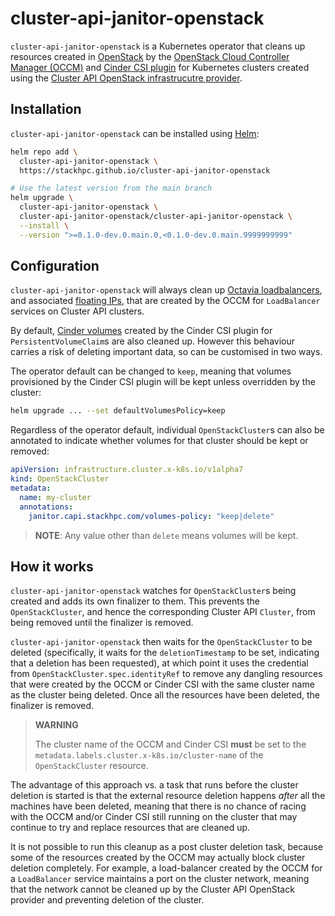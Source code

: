# cluster-api-janitor-openstack

`cluster-api-janitor-openstack` is a Kubernetes operator that cleans up resources
created in [OpenStack](https://www.openstack.org/) by the
[OpenStack Cloud Controller Manager (OCCM)](https://github.com/kubernetes/cloud-provider-openstack/blob/master/docs/openstack-cloud-controller-manager/using-openstack-cloud-controller-manager.md)
and
[Cinder CSI plugin](https://github.com/kubernetes/cloud-provider-openstack/blob/master/docs/cinder-csi-plugin/using-cinder-csi-plugin.md)
for Kubernetes clusters created using the
[Cluster API OpenStack infrastrucutre provider](https://github.com/kubernetes-sigs/cluster-api-provider-openstack).

## Installation

`cluster-api-janitor-openstack` can be installed using [Helm](https://helm.sh):

```sh
helm repo add \
  cluster-api-janitor-openstack \
  https://stackhpc.github.io/cluster-api-janitor-openstack

# Use the latest version from the main branch
helm upgrade \
  cluster-api-janitor-openstack \
  cluster-api-janitor-openstack/cluster-api-janitor-openstack \
  --install \
  --version ">=0.1.0-dev.0.main.0,<0.1.0-dev.0.main.9999999999"
```

## Configuration

`cluster-api-janitor-openstack` will always clean up
[Octavia loadbalancers](https://docs.openstack.org/octavia/latest/), and associated
[floating IPs](https://docs.openstack.org/neutron/latest/), that are created by
the OCCM for `LoadBalancer` services on Cluster API clusters.

By default, [Cinder volumes](https://docs.openstack.org/cinder/latest/) created by the
Cinder CSI plugin for `PersistentVolumeClaim`s are also cleaned up. However this behaviour
carries a risk of deleting important data, so can be customised in two ways.

The operator default can be changed to `keep`, meaning that volumes provisioned by the
Cinder CSI plugin will be kept unless overridden by the cluster:

```sh
helm upgrade ... --set defaultVolumesPolicy=keep
```

Regardless of the operator default, individual `OpenStackCluster`s can also be annotated
to indicate whether volumes for that cluster should be kept or removed:

```yaml
apiVersion: infrastructure.cluster.x-k8s.io/v1alpha7
kind: OpenStackCluster
metadata:
  name: my-cluster
  annotations:
    janitor.capi.stackhpc.com/volumes-policy: "keep|delete"
```

> **NOTE**: Any value other than `delete` means volumes will be kept.

## How it works

`cluster-api-janitor-openstack` watches for `OpenStackCluster`s being created and adds its
own finalizer to them. This prevents the `OpenStackCluster`, and hence the corresponding
Cluster API `Cluster`, from being removed until the finalizer is removed.

`cluster-api-janitor-openstack` then waits for the `OpenStackCluster` to be deleted
(specifically, it waits for the `deletionTimestamp` to be set, indicating that a deletion
has been requested), at which point it uses the credential from
`OpenStackCluster.spec.identityRef` to remove any dangling resources that were created by
the OCCM or Cinder CSI with the same cluster name as the cluster being deleted. Once all
the resources have been deleted, the finalizer is removed.

> **WARNING**
>
> The cluster name of the OCCM and Cinder CSI **must** be set to the `metadata.labels.cluster.x-k8s.io/cluster-name`
> of the `OpenStackCluster` resource.
>


The advantage of this approach vs. a task that runs before the cluster deletion is started
is that the external resource deletion happens _after_ all the machines have been deleted,
meaning that there is no chance of racing with the OCCM and/or Cinder CSI still running on
the cluster that may continue to try and replace resources that are cleaned up.

It is not possible to run this cleanup as a post cluster deletion task, because some of the
resources created by the OCCM may actually block cluster deletion completely. For example,
a load-balancer created by the OCCM for a `LoadBalancer` service maintains a port on the cluster
network, meaning that the network cannot be cleaned up by the Cluster API OpenStack provider
and preventing deletion of the cluster.
